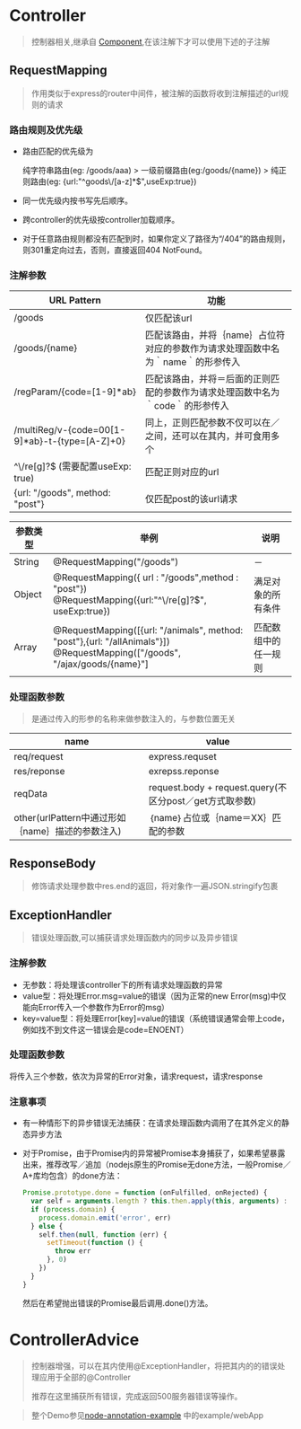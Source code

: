 # Controller

> 控制器相关,继承自 [Component](./doc/annotation/DI.md),在该注解下才可以使用下述的子注解

## RequestMapping

> 作用类似于express的router中间件，被注解的函数将收到注解描述的url规则的请求

### 路由规则及优先级 

- 路由匹配的优先级为 

  纯字符串路由(eg: /goods/aaa) > 一级前缀路由(eg:/goods/{name}) > 纯正则路由(eg: {url:"^goods\\\/[a-z]*$",useExp:true})

- 同一优先级内按书写先后顺序。

- 跨controller的优先级按controller加载顺序。

- 对于任意路由规则都没有匹配到时，如果你定义了路径为“/404”的路由规则，则301重定向过去，否则，直接返回404 NotFound。

### 注解参数

| URL Pattern                              | 功能                                       |
| ---------------------------------------- | ---------------------------------------- |
| /goods                                   | 仅匹配该url                                  |
| /goods/{name}                            | 匹配该路由，并将｛name｝占位符对应的参数作为请求处理函数中名为｀name｀的形参传入 |
| /regParam/{code=[1-9]*ab}                | 匹配该路由，并将＝后面的正则匹配的参数作为请求处理函数中名为｀code｀的形参传入 |
| /multiReg/v-{code=00[1-9]*ab}-t-{type=[A-Z]+0} | 同上，正则匹配参数不仅可以在／之间，还可以在其内，并可食用多个          |
| ^\\\/re[g]?$   (需要配置useExp: true)        | 匹配正则对应的url                               |
| {url: "/goods", method: "post"}          | 仅匹配post的该url请求                           |



| 参数类型   | 举例                                       | 说明         |
| ------ | ---------------------------------------- | ---------- |
| String | @RequestMapping("/goods")                | －          |
| Object | @RequestMapping({ url : "/goods",method : "post"})<br>@RequestMapping({url:"^\\\/re[g]?$", useExp:true}) | 满足对象的所有条件  |
| Array  | @RequestMapping([{url: "/animals", method: "post"},{url: "/allAnimals"}])<br>@RequestMapping(["/goods", "/ajax/goods/{name}"] | 匹配数组中的任一规则 |

### 处理函数参数

> 是通过传入的形参的名称来做参数注入的，与参数位置无关

| name                                | value                                    |
| ----------------------------------- | ---------------------------------------- |
| req/request                         | express.requset                          |
| res/reponse                         | exrepss.reponse                          |
| reqData                             | request.body + request.query(不区分post／get方式取参数) |
| other(urlPattern中通过形如｛name｝描述的参数注入) | ｛name｝占位或｛name＝XX｝匹配的参数                  |

## ResponseBody

> 修饰请求处理参数中res.end的返回，将对象作一遍JSON.stringify包裹

## ExceptionHandler

> 错误处理函数,可以捕获请求处理函数内的同步以及异步错误

### 注解参数

- 无参数：将处理该controller下的所有请求处理函数的异常
- value型：将处理Error.msg=value的错误（因为正常的new Error(msg)中仅能向Error传入一个参数作为Error的msg）
- key=value型：将处理Error[key]=value的错误（系统错误通常会带上code，例如找不到文件这一错误会是code=ENOENT）

### 处理函数参数

将传入三个参数，依次为异常的Error对象，请求request，请求response

### 注意事项

- 有一种情形下的异步错误无法捕获：在请求处理函数内调用了在其外定义的静态异步方法

- 对于Promise，由于Promise内的异常被Promise本身捕获了，如果希望暴露出来，推荐改写／追加（nodejs原生的Promise无done方法，一般Promise／A+库均包含）的done方法：

  ```javascript
  Promise.prototype.done = function (onFulfilled, onRejected) {
    var self = arguments.length ? this.then.apply(this, arguments) : this
    if (process.domain) {
      process.domain.emit('error', err)
    } else {
      self.then(null, function (err) {
        setTimeout(function () {
          throw err
        }, 0)
      })
    }
  }
  ```

  然后在希望抛出错误的Promise最后调用.done()方法。

# ControllerAdvice

> 控制器增强，可以在其内使用@ExceptionHandler，将把其内的的错误处理应用于全部的@Controller
>
> 推荐在这里捕获所有错误，完成返回500服务器错误等操作。



> 整个Demo参见[node-annotation-example](https://www.npmjs.com/package/node-annotation-example) 中的example/webApp